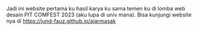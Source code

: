 Jadi ini website pertama ku hasil karya ku sama temen ku di lomba web desain PIT COMFEST 2023 (aku lupa di univ mana).
Bisa kunjungi website nya di https://jund-fauz.github.io/ajarmasak
